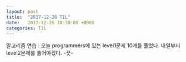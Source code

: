 ```yaml
---
layout: post
title:  "2017-12-26 TIL"
date:   2017-12-26 18:30:00 +0900
categories: TIL
---
```


알고리즘 연습 : 오늘 programmers에 있는 level1문제 10개를 풀었다. 내일부터 level2문제를 풀어야겠다. -끗-